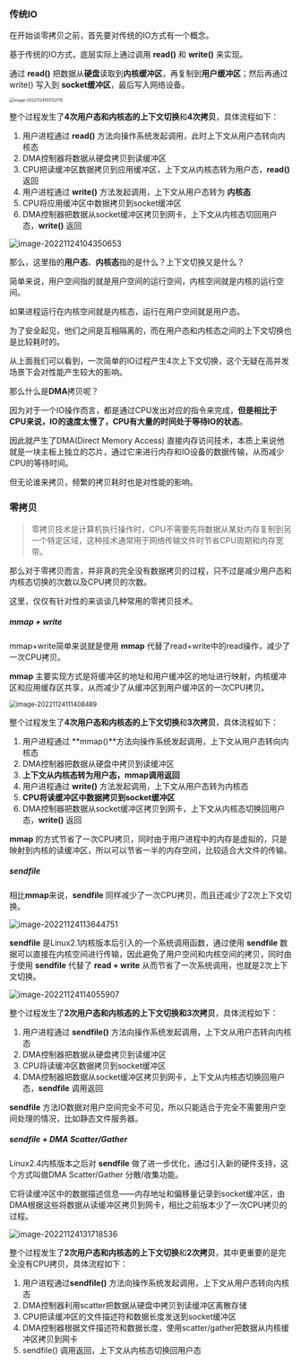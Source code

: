 ### 传统IO

在开始谈零拷贝之前，首先要对传统的IO方式有一个概念。

基于传统的IO方式，底层实际上通过调用 **read()** 和 **write()** 来实现。

通过 **read()** 把数据从**硬盘**读取到**内核缓冲区**，再复制到**用户缓冲区**；然后再通过write() 写入到 **socket缓冲区**，最后写入网络设备。

<img src="https://fenchuiyun-scw.oss-cn-shanghai.aliyuncs.com/blog/image-20221124103122115.png" alt="image-20221124103122115" style="zoom:50%;" />

整个过程发生了**4次用户态和内核态的上下文切换**和**4次拷贝**，具体流程如下：

1. 用户进程通过 **read()** 方法向操作系统发起调用，此时上下文从用户态转向内核态
2. DMA控制器将数据从硬盘拷贝到读缓冲区
3. CPU把读缓冲区数据拷贝到应用缓冲区，上下文从内核态转为用户态，**read()** 返回
4. 用户进程通过 **write()** 方法发起调用，上下文从用户态转为 **内核态**
5. CPU将应用缓冲区中数据拷贝到socket缓冲区
6. DMA控制器把数据从socket缓冲区拷贝到网卡，上下文从内核态切回用户态，**write()** 返回

![image-20221124104350653](https://fenchuiyun-scw.oss-cn-shanghai.aliyuncs.com/blog/image-20221124104350653.png)

那么，这里指的**用户态**、**内核态**指的是什么？上下文切换又是什么？

简单来说，用户空间指的就是用户空间的运行空间，内核空间就是内核的运行空间。

如果进程运行在内核空间就是内核态，运行在用户空间就是用户态。

为了安全起见，他们之间是互相隔离的，而在用户态和内核态之间的上下文切换也是比较耗时的。

从上面我们可以看到，一次简单的IO过程产生4次上下文切换，这个无疑在高并发场景下会对性能产生较大的影响。

那么什么是**DMA**拷贝呢？

因为对于一个IO操作而言，都是通过CPU发出对应的指令来完成，**但是相比于CPU来说，IO的速度太慢了，CPU有大量的时间处于等待IO的状态**。

因此就产生了DMA(Direct Memory Access) 直接内存访问技术，本质上来说他就是一块主板上独立的芯片，通过它来进行内存和IO设备的数据传输，从而减少CPU的等待时间。

但无论谁来拷贝，频繁的拷贝耗时也是对性能的影响。



### 零拷贝

> 零拷贝技术是计算机执行操作时，CPU不需要先将数据从某处内存复制到另一个特定区域，这种技术通常用于网络传输文件时节省CPU周期和内存宽带。

那么对于零拷贝而言，并非真的完全没有数据拷贝的过程，只不过是减少用户态和内核态切换的次数以及CPU拷贝的次数。

这里，仅仅有针对性的来谈谈几种常用的零拷贝技术。

##### mmap + write

mmap+write简单来说就是使用 **mmap** 代替了read+write中的read操作，减少了一次CPU拷贝。

**mmap** 主要实现方式是将缓冲区的地址和用户缓冲区的地址进行映射，内核缓冲区和应用缓存区共享，从而减少了从缓冲区到用户缓冲区的一次CPU拷贝。

<img src="https://fenchuiyun-scw.oss-cn-shanghai.aliyuncs.com/blog/image-20221124111408489.png" alt="image-20221124111408489" style="zoom:80%;" />

整个过程发生了**4次用户态和内核态的上下文切换**和**3次拷贝**，具体流程如下：

1. 用户进程通过 **mmap()**方法向操作系统发起调用，上下文从用户态转向内核态
2. DMA控制器把数据从硬盘中拷贝到读缓冲区
3. **上下文从内核态转为用户态，mmap调用返回**
4. 用户进程通过 **write()** 方法发起调用，上下文从用户态转为内核态
5. **CPU将读缓冲区中数据拷贝到socket缓冲区**
6. DMA控制器把数据从socket缓冲区拷贝到网卡，上下文从内核态切换回用户态，**write()** 返回

**mmap** 的方式节省了一次CPU拷贝，同时由于用户进程中的内存是虚拟的，只是映射到内核的读缓冲区，所以可以节省一半的内存空间，比较适合大文件的传输。



##### sendfile

相比**mmap**来说，**sendfile** 同样减少了一次CPU拷贝，而且还减少了2次上下文切换。

![image-20221124113644751](https://fenchuiyun-scw.oss-cn-shanghai.aliyuncs.com/blog/image-20221124113644751.png)

**sendfile** 是Linux2.1内核版本后引入的一个系统调用函数，通过使用 **sendfile** 数据可以直接在内核空间进行传输，因此避免了用户空间和内核空间的拷贝，同时由于使用 **sendfile** 代替了 **read + write** 从而节省了一次系统调用，也就是2次上下文切换。

![image-20221124114055907](https://fenchuiyun-scw.oss-cn-shanghai.aliyuncs.com/blog/image-20221124114055907.png)

整个过程发生了**2次用户态和内核态的上下文切换和3次拷贝**，具体流程如下：

1. 用户进程通过 **sendfile()** 方法向操作系统发起调用，上下文从用户态转向内核态
2. DMA控制器把数据从硬盘拷贝到读缓冲区
3. CPU将读缓冲区数据拷贝到socket缓冲区
4. DMA控制器把数据从socket缓冲区拷贝到网卡，上下文从内核态切换回用户态，**sendfile** 调用返回

**sendfile** 方法IO数据对用户空间完全不可见，所以只能适合于完全不需要用户空间处理的情况，比如静态文件服务器。



##### sendfile + DMA Scatter/Gather

Linux2.4内核版本之后对 **sendfile** 做了进一步优化，通过引入新的硬件支持，这个方式叫做DMA Scatter/Gather 分散/收集功能。

它将读缓冲区中的数据描述信息——内存地址和偏移量记录到socket缓冲区，由DMA根据这些将数据从读缓冲区拷贝到网卡，相比之前版本少了一次CPU拷贝的过程。

![image-20221124131718536](https://fenchuiyun-scw.oss-cn-shanghai.aliyuncs.com/blog/image-20221124131718536.png)

整个过程发生了**2次用户态和内核态的上下文切换**和**2次拷贝**，其中更重要的是完全没有CPU拷贝，具体流程如下：

1. 用户进程通过**sendfile()** 方法向操作系统发起调用，上下文从用户态转向内核态
2. DMA控制器利用scatter把数据从硬盘中拷贝到读缓冲区离散存储
3. CPU把读缓冲区的文件描述符和数据长度发送到socket缓冲区
4. DMA控制器根据文件描述符和数据长度，使用scatter/gather把数据从内核缓冲区拷贝到网卡
5. sendfile() 调用返回，上下文从内核态切换回用户态